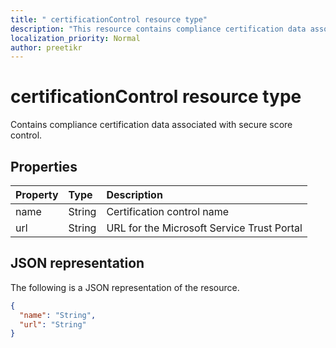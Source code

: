 ```yaml
---
title: " certificationControl resource type"
description: "This resource contains compliance certification data associated with secure score control."
localization_priority: Normal
author: preetikr
---
```


#  certificationControl resource type

Contains compliance certification data associated with secure score control.

## Properties

|Property |Type |Description |
|:--|:--|:--|
|name|String|Certification control name |
|url|String|URL for the Microsoft Service Trust Portal |

## JSON representation

The following is a JSON representation of the resource.

<!-- {
  "blockType": "resource",
  "optionalProperties": [

  ],
  "@odata.type": "microsoft.graph.certificationControl"
}-->

```json
{
  "name": "String",
  "url": "String"
}

```


<!-- {
  "type": "#page.annotation",
  "description": "certificationControl resource",
  "keywords": "",
  "section": "documentation",
  "tocPath": ""
}-->
